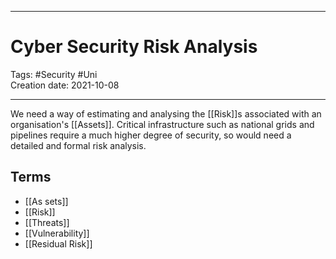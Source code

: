 -----------------------------------------------
# Cyber Security Risk Analysis
Tags: #Security #Uni   
Creation date: 2021-10-08

-----------------------------------------------

We need a way of estimating and analysing the [[Risk]]s associated with an organisation's [[Assets]]. Critical infrastructure such as national grids and pipelines require a much higher degree of security, so would need a detailed and formal risk analysis.

## Terms

- [[As sets]]
- [[Risk]]
- [[Threats]]
- [[Vulnerability]]
- [[Residual Risk]]